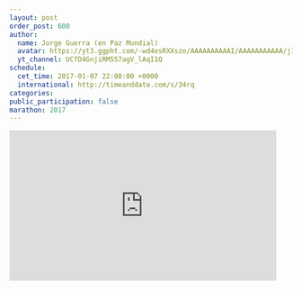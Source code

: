 ```yaml
---
layout: post
order_post: 600
author:
  name: Jorge Guerra (en Paz Mundial)
  avatar: https://yt3.ggpht.com/-wd4esRXXszo/AAAAAAAAAAI/AAAAAAAAAAA/j1eRnRV536g/s88-c-k-no-mo-rj-c0xffffff/photo.jpg
  yt_channel: UCfD4GnjiRM557agV_lAqI1Q
schedule:
  cet_time: 2017-01-07 22:00:00 +0000
  international: http://timeanddate.com/s/34rq
categories:
public_participation: false
marathon: 2017
---
```

<iframe width="475" height="267" src="https://www.youtube.com/embed/-AzKimoXrfk" frameborder="0" allowfullscreen></iframe>
